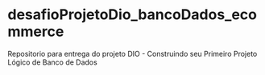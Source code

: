# desafioProjetoDio_bancoDados_ecommerce
Repositorio para entrega do projeto DIO - Construindo seu Primeiro Projeto Lógico de Banco de Dados
